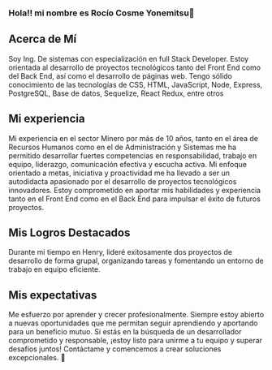 ### Hola!! mi nombre es Rocío Cosme Yonemitsu👋

## Acerca de Mí
Soy Ing. De sistemas con especialización en full Stack Developer. Estoy orientada al desarrollo de proyectos tecnológicos tanto del Front End como del Back End, así como el desarrollo de páginas web. Tengo sólido conocimiento de las tecnologías de CSS, HTML, JavaScript, Node, Express, PostgreSQL, Base de datos, Sequelize, React Redux, entre otros

## Mi experiencia
Mi experiencia en el sector Minero por más de 10 años, tanto en el área de Recursos Humanos como en el de Administración y Sistemas me ha permitido desarrollar fuertes competencias en responsabilidad, trabajo en equipo, liderazgo, comunicación efectiva y escucha activa. Mi enfoque orientado a metas, iniciativa y proactividad me ha llevado a ser un autodidacta apasionado por el desarrollo de proyectos tecnológicos innovadores. Estoy comprometido en aportar mis habilidades y experiencia tanto en el Front End como en el Back End para impulsar el éxito de futuros proyectos.

## Mis Logros Destacados
Durante mi tiempo en Henry, lideré exitosamente dos proyectos de desarrollo de forma grupal, organizando tareas y fomentando un entorno de trabajo en equipo eficiente.

## Mis expectativas
Me esfuerzo por aprender y crecer profesionalmente. Siempre estoy abierto a nuevas oportunidades que me permitan seguir aprendiendo y aportando para un beneficio mutuo. Si estás en la búsqueda de un desarrollador comprometido y responsable, ¡estoy listo para unirme a tu equipo y superar desafíos juntos! Contáctame y comencemos a crear soluciones excepcionales. 🌟

